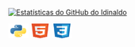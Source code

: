 [![Estatísticas do GitHub do Idinaldo](https://github-readme-stats.vercel.app/api?username=Idinaldo&custom_title=Estatísticas%20do%20GitHub%20de%20Idinaldo&theme=midnight-purple)](https://github.com/Idinaldo/github-readme-stats)
<!---
[//]: [![Top Langs](https://github-readme-stats.vercel.app/api/top-langs/?username=Idinaldo&custom_title=Linguagens&hide_progress=true&langs_count=3&hide=javascript,typescript,rust,go,glsl,astro&theme=midnight-purple)](https://github.com/anuraghazra/github-readme-stats)
-->
<img align="center" alt="Idinaldo-Python" height="30" width="40" src="https://raw.githubusercontent.com/devicons/devicon/master/icons/python/python-original.svg">
<img align="center" alt="Idinaldo-HTML" height="30" width="40" src="https://raw.githubusercontent.com/devicons/devicon/master/icons/html5/html5-original.svg">
  <img align="center" alt="Idinaldo-CSS" height="30" width="40" src="https://raw.githubusercontent.com/devicons/devicon/master/icons/css3/css3-original.svg">
